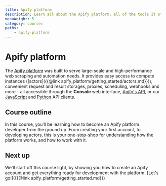 ```yaml
---
title: Apify platform
description: Learn all about the Apify platform, all of the tools it offers, and how it can improve your overall developement experience.
menuWeight: 5
category: courses
paths:
    - apify-platform
---
```


# [](#about-the-platform) Apify platform

The [Apify platform](https://apify.com) was built to serve large-scale and high-performance web scraping and automation needs. It provides easy access to compute instances ([actors]({{@link apify_platform/getting_started/actors.md}})), convenient request and result storages, proxies, scheduling, webhooks and more - all accessible through the **Console** web interface, [Apify's API](https://docs.apify.com/api/v2), or our [JavaScript](https://docs.apify.com/apify-client-js) and [Python](https://docs.apify.com/apify-client-python) API clients.

## [](#this-course) Course outline

In this course, you'll be learning how to become an Apify platform developer from the ground up. From creating your first account, to developing actors, this is your one-stop-shop for understanding how the platform works, and how to work with it.

## [](#next) Next up

We'll start off this course light, by showing you how to create an Apify account and get everything ready for development with the platform. [Let's go!]({{@link apify_platform/getting_started.md}})
